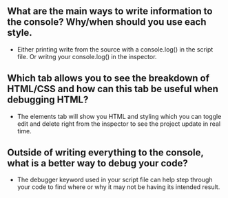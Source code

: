 ## What are the main ways to write information to the console? Why/when should you use each style.

- Either printing write from the source with a console.log() in the script file. Or writng your console.log() in the inspector.

## Which tab allows you to see the breakdown of HTML/CSS and how can this tab be useful when debugging HTML?

- The elements tab will show you HTML and styling which you can toggle edit and delete right from the inspector to see the project update in real time.

## Outside of writing everything to the console, what is a better way to debug your code?

- The debugger keyword used in your script file can help step through your code to find where or why it may not be having its intended result.
